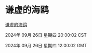 # 谦虚的海鸥
[谦虚的海鸥](http://219.139.198.207:56308/qxdho/course/base/hotlink/index.php)

2024年 09月 26日 星期四 20:00:02 CST

2024年 09月 26日 星期四 12:00:02 GMT
